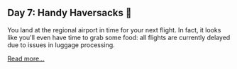 ## Day 7: Handy Haversacks :handbag:

You land at the regional airport in time for your next flight. In fact, it looks like you'll even have time to grab some food: all flights are currently delayed due to issues in luggage processing.

[Read more...](https://adventofcode.com/2020/day/7)
